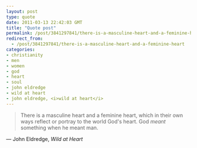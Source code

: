 ```yaml
---
layout: post
type: quote
date: 2011-03-13 22:42:03 GMT
title: "Quote post"
permalink: /post/3841297841/there-is-a-masculine-heart-and-a-feminine-heart
redirect_from: 
  - /post/3841297841/there-is-a-masculine-heart-and-a-feminine-heart
categories:
- christianity
- men
- women
- god
- heart
- soul
- john eldredge
- wild at heart
- john eldredge, <i>wild at heart</i>
---
```

<blockquote>There is a masculine heart and a feminine heart, which in their own ways reflect or portray to the world God's heart. God <i>meant</i> something when he meant man.</blockquote>

 — John Eldredge, <i>Wild at Heart</i>